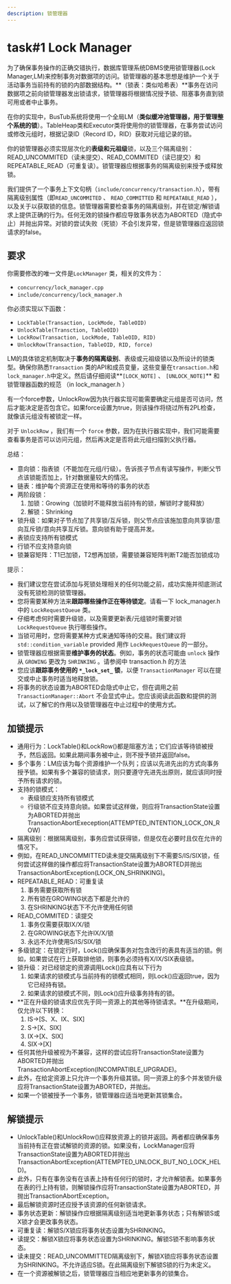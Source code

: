 ```yaml
---
description: 锁管理器
---
```


# task#1 Lock Manager

为了确保事务操作的正确交错执行，数据库管理系统DBMS使用锁管理器(Lock Manager,LM)来控制事务对数据项的访问。锁管理器的基本思想是维护一个关于活动事务当前持有的锁的内部数据结构。**（锁表：类似哈希表）**事务在访问数据项之前向锁管理器发出锁请求，锁管理器将根据情况授予锁、阻塞事务直到锁可用或者中止事务。

在你的实现中，BusTub系统将使用一个全局LM（**类似缓冲池管理器，用于管理整个系统的锁**）。TableHeap类和Executor类将使用你的锁管理器，在事务尝试访问或修改元组时，根据记录ID（Record ID，RID）获取对元组记录的锁。

你的锁管理器必须实现层次化的**表级和元祖级**锁，以及三个隔离级别：READ\_UNCOMMITED（读未提交）、READ\_COMMITED（读已提交）和REPEATABLE\_READ（可重复读）。锁管理器应根据事务的隔离级别来授予或释放锁。

我们提供了一个事务上下文句柄（`include/concurrency/transaction.h`），带有隔离级别属性（即`READ_UNCOMMITED` 、 `READ_COMMITTED` 和 `REPEATABLE_READ` ），以及关于以获取锁的信息。锁管理器需要检查事务的隔离级别，并在锁定/解锁请求上提供正确的行为。任何无效的锁操作都应导致事务状态为ABORTED（隐式中止）并抛出异常。对锁的尝试失败（死锁）不会引发异常，但是锁管理器应返回锁请求的false。

## 要求

你需要修改的唯一文件是`LockManager` 类，相关的文件为：

* `concurrency/lock_manager.cpp`
* `include/concurrency/lock_manager.h`

你必须实现以下函数：

* `LockTable(Transaction, LockMode, TableOID)`
* `UnlockTable(Transction, TableOID)`
* `LockRow(Transaction, LockMode, TableOID, RID)`
* `UnlockRow(Transaction, TableOID, RID, force)`

LM的具体锁定机制取决于**事务的隔离级别**、表级或元祖级锁以及所设计的锁类型。确保你熟悉`Transaction` 类的API和成员变量，这些变量在`transaction.h`和`lock_manager.h`中定义。然后请仔细阅读**`[LOCK_NOTE]` 、 `[UNLOCK_NOTE]`** 和锁管理器函数的规范 （in lock\_manager.h ）

有一个force参数，UnlockRow因为执行器实现可能需要确定元组是否可访问，然后才能决定是否包含它。如果force设置为true，则该操作将绕过所有2PL检查，就像该元组没有被锁定一样。

对于 `UnlockRow` ，我们有一个 `force` 参数，因为在执行器实现中，我们可能需要查看事务是否可以访问元组，然后再决定是否将此元组扫描到父执行器。

总结：

* 意向锁：指表锁（不能加在元组/行级）。告诉孩子节点有读写操作，判断父节点该锁能否加上，针对数据量较大的情况。
* 链表：维护每个资源正在使用和等待的事务的状态
* 两阶段锁：
  1. 加锁：Growing（加锁时不能释放当前持有的锁，解锁时才能释放）
  2. 解锁：Shrinking
* 锁升级：如果对子节点加了共享锁/互斥锁，则父节点应该施加意向共享锁/意向互斥锁/意向共享互斥锁。意向锁有助于提高并发。
* 表锁应支持所有锁模式
* 行锁不应支持意向锁
* 锁兼容矩阵：T1已加锁，T2想再加锁，需要锁兼容矩阵判断T2能否加锁成功

提示：

* 我们建议您在尝试添加与死锁处理相关的任何功能之前，成功实施并彻底测试没有死锁检测的锁管理器。
* 您将需要某种方法来**跟踪哪些操作正在等待锁定**。请看一下 lock\_manager.h 中的 `LockRequestQueue` 类。
* 仔细考虑何时需要升级锁，以及需要更新表/元组锁时需要对锁 `LockRequestQueue` 执行哪些操作。
* 当锁可用时，您将需要某种方式来通知等待的交易。我们建议将 `std::condition_variable` provided 用作 `LockRequestQueue` 的一部分。
* 锁管理器应根据需要**维护事务的状态**。例如，事务的状态可能由 `unlock` 操作从 `GROWING` 更改为 `SHRINKING` 。请参阅中 transaction.h 的方法
* 您应该**跟踪事务使用的 `*_lock_set_` 锁**，以便 `TransactionManager` 可以在提交或中止事务时适当地释放锁。
* 将事务的状态设置为ABORTED会隐式中止它，但在调用之前 `TransactionManager::Abort` 不会显式中止。您应该阅读此函数和提供的测试，以了解它的作用以及锁管理器在中止过程中的使用方式。

## 加锁提示

* 通用行为：LockTable()和LockRow()都是阻塞方法；它们应该等待锁被授予，然后返回。如果此期间事务被中止，则不授予锁并返回false。
* 多个事务：LM应该为每个资源维护一个队列；应该以先进先出的方式向事务授予锁。如果有多个兼容的锁请求，则只要遵守先进先出原则，就应该同时授予所有请求的锁。
* 支持的锁模式：
  * 表级锁应支持所有锁模式
  * 行级锁不应支持意向锁。如果尝试这样做，则应将TransactionState设置为ABORTED并抛出TransactionAbortExeception(ATTEMPTED\_INTENTION\_LOCK\_ON\_ROW)
* 隔离级别：根据隔离级别，事务应尝试获得锁，但是仅在必要时且仅在允许的情况下。
* 例如，在READ\_UNCOMMITTED读未提交隔离级别下不需要S/IS/SIX锁，任何尝试这样做的操作都应将TransactionState设置为ABORTED并抛出TransactionAbortException(LOCK\_ON\_SHRINKING)。
* REPEATABLE\_READ：可重复读
  1. 事务需要获取所有锁
  2. 所有锁在GROWING状态下都是允许的
  3. 在SHRINKING状态下不允许使用任何锁
* READ\_COMMITED：读提交
  1. 事务仅需要获取IX/X/锁
  2. 在GROWING状态下允许IX/X/锁
  3. 永远不允许使用S/IS/SIX/锁
* 多级锁定：在锁定行时，Lock()应确保事务对包含改行的表具有适当的锁。例如，如果尝试在行上获取排他锁，则事务必须持有X/IX/SIX表级锁。
* 锁升级：对已经锁定的资源调用Lock()应具有以下行为
  1. 如果请求的锁模式与当前持有的锁模式相同，则Lock()应返回true，因为它已经持有锁。
  2. 如果请求的锁模式不同，则Lock()应升级事务持有的锁。
* **正在升级的锁请求应优先于同一资源上的其他等待锁请求。**在升级期间，仅允许以下转换：
  1. IS->\[S、X、IX、SIX]
  2. S->\[X、SIX]
  3. IX->\[X、SIX]
  4. SIX->\[X]
* 任何其他升级被视为不兼容，这样的尝试应将TransactionState设置为ABORTED并抛出TransactionAbortException(INCOMPATIBLE\_UPGRADE)。
* 此外，在给定资源上只允许一个事务升级其锁。同一资源上的多个并发锁升级应将TransactionState设置为ABORTED，并抛出。
* 如果一个锁被授予一个事务，锁管理器应适当地更新其锁集合。

## 解锁提示

* UnlockTable()和UnlockRow()应释放资源上的锁并返回。两者都应确保事务当前持有正在尝试解锁的资源的锁。如果没有，LockManager应将TransactionState设置为ABORTED并抛出TransactionAbortException(ATTEMPTED\_UNLOCK\_BUT\_NO\_LOCK\_HELD)。
* 此外，只有在事务没有在该表上持有任何行的锁时，才允许解锁表。如果事务在表的行上持有锁，则解锁操作应将TransactionState设置为ABORTED，并抛出TransactionAbortException。
* 最后解锁资源时还应授予该资源的任何新锁请求。
* 事务状态更新：解锁操作应根据隔离级别适当地更新事务状态；只有解锁S或X锁才会更改事务状态。
* 可重复读：解锁S/X锁应将事务状态设置为SHRINKING。
* 读提交：解锁X锁应将事务状态设置为SHRINKING。解锁S锁不影响事务状态。
* 读未提交：READ\_UNCOMMITTED隔离级别下，解锁X锁应将事务状态设置为SHRINKING。不允许适应S锁。在此隔离级别下解锁S锁的行为未定义。
* 在一个资源被解锁之后，锁管理器应当相应地更新事务的锁集合。
